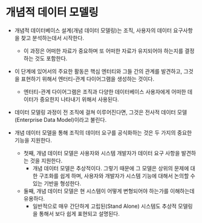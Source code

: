 # 개념적 데이터 모델링
- 개념적 데이터베이스 설계(개념 데이터 모델링)는 조직, 사용자의 데이터 요구사항을 찾고 분석하는데서 시작한다.
  - 이 과정은 어떠한 자료가 중요하며 또 어떠한 자료가 유지되어야 하는지를 결정하는 것도 포함한다.

- 이 단계에 있어서의 주요한 활동은 핵심 엔터티와 그들 간의 관계를 발견하고, 그것을 표현하기 위해서 엔터티-관계 다이어그램을 생성하는 것이다.
  - 엔터티-관계 다이어그램은 조직과 다양한 데이터베이스 사용자에게 어떠한 데이터가 중요한지 나타내기 위해서 사용된다.

- 데이터 모델링 과정이 전 조직에 걸쳐 이루어진다면, 그것은 전사적 데이터 모델(Enterprise Data Model)이라고 불린다.

- 개념 데이터 모델을 통해 조직의 데이터 요구를 공식화하는 것은 두 가지의 중요한 기능을 지원한다.
  - 첫째, 개념 데이터 모델은 사용자와 시스템 개발자가 데이터 요구 사항을 발견하는 것을 지원한다.
    - 개념 데이터 모델은 추상적이다. 그렇기 때문에 그 모델은 상위의 문제에 대한 구조화를 쉽게 하며, 사용자와 개발자가 시스템 기능에 대해서 논의할 수 있는 기반을 형성한다.
  - 둘째, 개념 데이터 모델은 현 시스템이 어떻게 변형되어야 하는가를 이해하는데 유용하다.
    - 일반적으로 매우 간단하게 고립된(Stand Alone) 시스템도 추상적 모델링을 통해서 보다 쉽게 표현되고 설명된다.